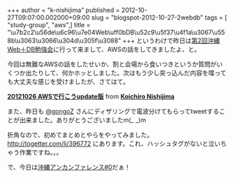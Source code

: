 +++
author = "k-nishijima"
published = 2012-10-27T09:07:00.002000+09:00
slug = "blogspot-2012-10-27-2webdb"
tags = [ "study-group", "aws",]
title = "\u7b2c2\u56de\u6c96\u7e04Web\uff0bDB\u52c9\u5f37\u4f1a\u3067\u558b\u3063\u3066\u304d\u305f\u3088"
+++
というわけで昨日は[第2回沖縄Web＋DB勉強会](http://atnd.org/event/E0010066)に行って来まして、AWSの話をしてきましたよ、と。

今回は無難なAWSの話をしたせいか、割と会場から食いつきというか質問がいくつか出たりして、何かホッとしました。次はもう少し突っ込んだ内容を喋っても大丈夫な感じを受けましたが、さてはて。

**[20121026
AWSで行こうupdate版](http://www.slideshare.net/KoichiroNishijima/20121026-awsupdate "20121026 AWSで行こうupdate版")**
from **[Koichiro
Nishijima](http://www.slideshare.net/KoichiroNishijima)**

また、昨日も [@gongoZ](https://twitter.com/gongoZ)
さんにディザリングで電波分けてもらってtweetすることが出来ました。ありがとうございましたm(\_
\_)m

折角なので、初めてまとめとやらをやってみました。
<http://togetter.com/li/396772>
にあります。これ、ハッシュタグがないと泣いちゃう作業ですね。。。

で、今日は[沖縄アンカンファレンス\#0](http://atnd.org/events/32647)だぁ！

